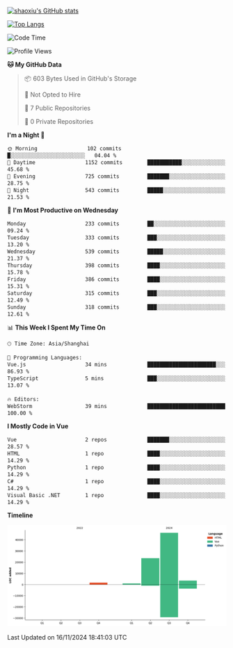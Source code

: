 [![shaoxiu's GitHub stats](https://github-readme-stats.vercel.app/api?username=shaoxiu&count_private=true&show_icons=true)](https://github.com/anuraghazra/github-readme-stats)

[![Top Langs](https://github-readme-stats.vercel.app/api/top-langs/?username=shaoxiu&layout=compact)](https://github.com/anuraghazra/github-readme-stats)


<!--START_SECTION:waka-->
![Code Time](http://img.shields.io/badge/Code%20Time-108%20hrs%203%20mins-blue)

![Profile Views](http://img.shields.io/badge/Profile%20Views-0-blue)

**🐱 My GitHub Data** 

> 📦 603 Bytes Used in GitHub's Storage 
 > 
> 🚫 Not Opted to Hire
 > 
> 📜 7 Public Repositories 
 > 
> 🔑 0 Private Repositories 
 > 
**I'm a Night 🦉** 

```text
🌞 Morning                102 commits         █░░░░░░░░░░░░░░░░░░░░░░░░   04.04 % 
🌆 Daytime                1152 commits        ███████████░░░░░░░░░░░░░░   45.68 % 
🌃 Evening                725 commits         ███████░░░░░░░░░░░░░░░░░░   28.75 % 
🌙 Night                  543 commits         █████░░░░░░░░░░░░░░░░░░░░   21.53 % 
```
📅 **I'm Most Productive on Wednesday** 

```text
Monday                   233 commits         ██░░░░░░░░░░░░░░░░░░░░░░░   09.24 % 
Tuesday                  333 commits         ███░░░░░░░░░░░░░░░░░░░░░░   13.20 % 
Wednesday                539 commits         █████░░░░░░░░░░░░░░░░░░░░   21.37 % 
Thursday                 398 commits         ████░░░░░░░░░░░░░░░░░░░░░   15.78 % 
Friday                   386 commits         ████░░░░░░░░░░░░░░░░░░░░░   15.31 % 
Saturday                 315 commits         ███░░░░░░░░░░░░░░░░░░░░░░   12.49 % 
Sunday                   318 commits         ███░░░░░░░░░░░░░░░░░░░░░░   12.61 % 
```


📊 **This Week I Spent My Time On** 

```text
🕑︎ Time Zone: Asia/Shanghai

💬 Programming Languages: 
Vue.js                   34 mins             ██████████████████████░░░   86.93 % 
TypeScript               5 mins              ███░░░░░░░░░░░░░░░░░░░░░░   13.07 % 

🔥 Editors: 
WebStorm                 39 mins             █████████████████████████   100.00 % 
```

**I Mostly Code in Vue** 

```text
Vue                      2 repos             ███████░░░░░░░░░░░░░░░░░░   28.57 % 
HTML                     1 repo              ████░░░░░░░░░░░░░░░░░░░░░   14.29 % 
Python                   1 repo              ████░░░░░░░░░░░░░░░░░░░░░   14.29 % 
C#                       1 repo              ████░░░░░░░░░░░░░░░░░░░░░   14.29 % 
Visual Basic .NET        1 repo              ████░░░░░░░░░░░░░░░░░░░░░   14.29 % 
```



**Timeline**

![Lines of Code chart](https://raw.githubusercontent.com/shaoxiu/shaoxiu/main/assets/bar_graph.png)


 Last Updated on 16/11/2024 18:41:03 UTC
<!--END_SECTION:waka-->
